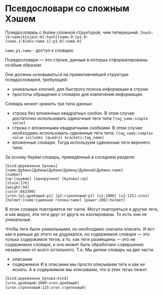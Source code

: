 # Псевдословари со сложным Хэшем

Псевдословарь с более сложной структурой, чем теперешний.
`[hash:[0:name|klo|put:0]:hash][name.0:[p1.0:[name.1:Aleks:name.1]:p1.0]:name.0]`

`name.p1.name` - доступ к словарю

Псевдословари — это строки, данные в которых отформатированы особым образом.

Они должны основываться на примитивнейшей структуре псевдословарей, требующей:
- уникальных ключей, для быстрого поиска информации в строке.
- простоты обращения к словарю для извлечения информации.

Словарь может хранить три типа данных:
- строка без вложенных квадратных скобок. В этом случае достаточно использовать одиночные теги типа `[tag_name:simple value]`
- строка с вложенными квадратными скобками. В этом случае необходимо использовать сдвоенные теги типа: `[tag_name:complex value includes [quadro] brackets:tag_name]`
- вложенные словари. Тогда используем сдвоенные теги верхнего типа.

За основу берём словарь, приведённый в соседнем разделе:

```qsp
[kind:деревянная_булава]
[name:Дубина|Дубины|Дубине|Дубину|Дубиной|Дубине:name]
[number]
[np:[оружие] [одноручное] [булава]:np]
[stoim:176]
[weight:50]
[color:663300]
[uron:[p1:дробящий:p1] [p2:стрелковый:p2] [u1:1000] [u2:125]:uron]
[helmet:[name:Сушённая голова:name] [power:200]:helmet]
```

В этом словаре повторяется тег name. Могут повторяться и другие теги, и как видно, эти теги друг от друга не изолированы. То есть они не уникальные.

Чтобы теги были уникальными, их необходимо сначала описать. И вот как я раньше до этого не додумался, но содержимое словаря — это только содержимое тегов, а то, как теги размещены — это не содержимое словаря, и оно может быть обработано совершенно независимо от всего остального. Т.е. Мы делим словарь на две части:
- описание
- содержимое
И в описании мы просто описываем теги и как их искать. А в содержимом мы описываем, что в этих тегах лежит.

```html
[kind:деревянная_булава:kind]
[uron.дробящий:1000:uron.дробящий]
[uron.стрелковый:125:uron.стрелковый]
```